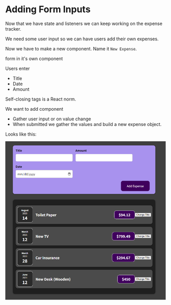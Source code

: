 # Adding Form Inputs

Now that we have state and listeners we can keep working on the expense tracker.

We need some user input so we can have users add their own expenses.

Now we have to make a new component. Name it `New Expense`.

form in it's own component

Users enter
* Title
* Date
* Amount

Self-closing tags is a React norm.

We want to add component
* Gather user input or on value change
* When submitted we gather the values and build a new expense object.

Looks like this:

![after_add_form image](https://github.com/HarrisonWelch/ReactTheCompleteGuide2023/blob/main/Screenshots/after_add_form.png)
